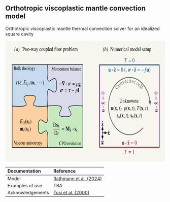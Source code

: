 ## Orthotropic viscoplastic mantle convection model
Orthotropic viscoplastic mantle thermal convection solver for an idealized square cavity 

<img src="https://raw.githubusercontent.com/nicholasmr/orthomantle/main/overview.png?token=GHSAT0AAAAAACPHSIBFGOJ3IPSSBB3XYGVOZSCH45A" height="380px">

| Documentation | Reference |
| :--- | :--- |
| Model | [Rathmann et al. (2024)](MISSING) |
| Examples of use | TBA |
| Acknowledgements | [Tosi et al. (2000)](https://doi.org/10.1002/2015GC005807) |
